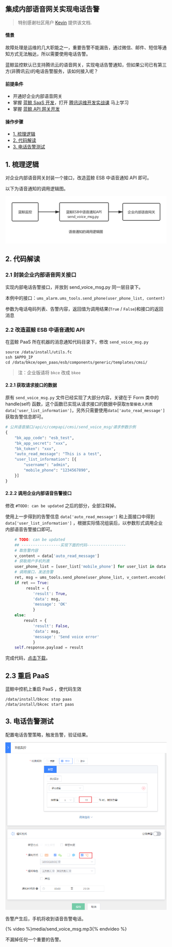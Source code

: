 集成内部语音网关实现电话告警
---


> 特别感谢社区用户 [Kevin](https://bk.tencent.com/s-mart/personal/10966/) 提供该文档.

#### 情景 
故障处理是运维的几大职能之一，重要告警不能漏告，通过微信、邮件、短信等通知方式无法触达，所以需要使用电话告警。

蓝鲸监控默认已支持腾讯云的语音网关，实现电话告警通知，但如果公司已有第三方(非腾讯云)的电话告警服务，该如何接入呢？

#### 前提条件 

- 开通好企业内部语音网关
- 掌握 [蓝鲸 SaaS 开发](https://docs.bk.tencent.com/dev_saas/)，打开 [腾讯运维开发实战课](https://bk.tencent.com/s-mart/community/question/440) 马上学习
- 掌握 [蓝鲸 API 网关开发](https://docs.bk.tencent.com/esb/)


#### 操作步骤 

- [1. 梳理逻辑](#Logic)
- [2. 代码解读](#Code_interpretation)
- [3. 电话告警测试](#Test)

## 1. 梳理逻辑 

对企业内部语音网关封装一个接口，改造蓝鲸 ESB 中语音通知 API 即可。

以下为语音通知的调用逻辑图。

![](media/15644704218616.jpg)


## 2. 代码解读 

### 2.1 封装企业内部语音网关接口

实现内部电话告警接口，并放到 send_voice_msg.py 同一层目录下。

本例中的接口：`ums_alarm.ums_tools.send_phone(user_phone_list, content)`

参数为电话电码列表、告警内容，返回值为调用结果(`True` / `False`)和接口的返回消息


### 2.2 改造蓝鲸 ESB 中语音通知 API


在蓝鲸 PaaS 所在机器的消息通知代码目录下，修改 `send_voice_msg.py`

```plain
source /data/install/utils.fc
ssh $APPO_IP
cd /data/bkce/open_paas/esb/components/generic/templates/cmsi/
```
> 注：企业版请将 `bkce` 改成 `bkee`


#### 2.2.1 获取请求接口的数据

原有 `send_voice_msg.py` 文件已经实现了大部分内容，关键在于 Form 类中的 handle(self) 函数，这个函数已实现从请求接口的数据中获取`告警接收人列表data['user_list_information']`，另外只需要使用`data['auto_read_message']`获取告警信息即可。

```python
# 公共语音接口/api/c/compapi/cmsi/send_voice_msg/请求参数示例
{
    "bk_app_code": "esb_test",
    "bk_app_secret": "xxx",
    "bk_token": "xxx",
    "auto_read_message": "This is a test",
    "user_list_information": [{
        "username": "admin",
        "mobile_phone": "1234567890",
    }]
}
```



#### 2.2.2 调用企业内部语音告警接口

修改 `#TODO: can be updated` 之后的部分，全部注释掉。

使用上一步得到的告警信息 `data['auto_read_message']` 和上面接口中得到 `data['user_list_information']` ，根据实际情况组装后，以参数形式调用企业内部语音告警接口即可。

```python
    # TODO: can be updated
    ## -----------------实现下面的代码-----------------
    # 取告警内容
    v_content = data['auto_read_message']
    # 获取用户手机列表
    user_phone_list = [user_list['mobile_phone'] for user_list in data['user_list_information']]
    # 调用接口，发送告警
    ret, msg = ums_tools.send_phone(user_phone_list, v_content.encode('utf-8'))
    if ret == True:
         result = {
            'result': True,
            'data': msg,
            'message': 'OK'
            }
    else:
        result = {
            'result': False,
            'data': msg,
            'message': 'Send voice error'
            }
    self.response.payload = result
```

完成代码，[点击下载](/CO/media/send_voice_msg.py.tgz)。

## 2.3 重启 PaaS

蓝鲸中控机上重启 PaaS ，使代码生效

```plain
/data/install/bkcec stop paas
/data/install/bkcec start paas
```



## 3. 电话告警测试 

 配置电话告警策略，触发告警，验证结果。
 
 ![1564473737697](media/1564473737697.png)

告警产生后，手机将收到语音告警电话。
 
 {% video %}media/send_voice_msg.mp3{% endvideo %}

不漏掉任何一个重要的告警。